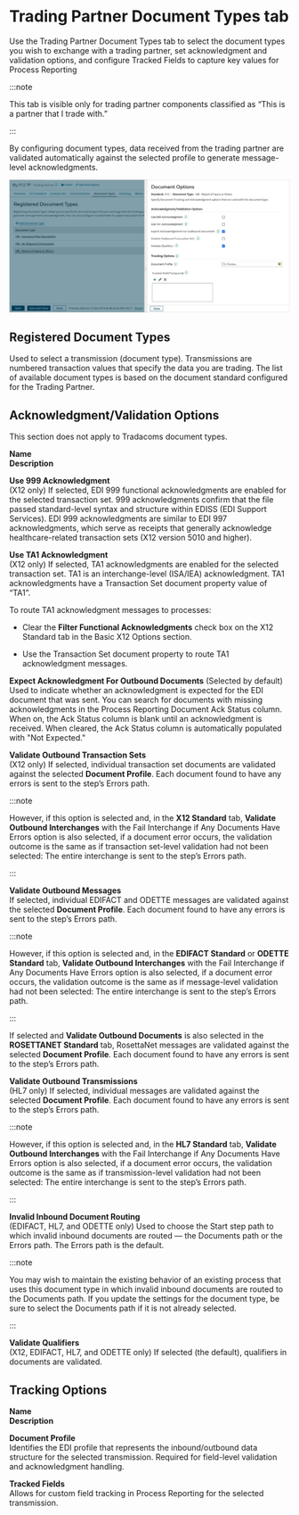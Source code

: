 # Trading Partner Document Types tab 

<head>
  <meta name="guidename" content="Integration"/>
  <meta name="context" content="GUID-7cbb75a3-5c45-4ce1-9697-abb546b6e875"/>
</head>


Use the Trading Partner Document Types tab to select the document types you wish to exchange with a trading partner, set acknowledgment and validation options, and configure Tracked Fields to capture key values for Process Reporting

:::note

This tab is visible only for trading partner components classified as “This is a partner that I trade with.”

:::

By configuring document types, data received from the trading partner are validated automatically against the selected profile to generate message-level acknowledgments.

![Trading Partner Document Types tab.](../Images/build-pg-trading-partner-document-types.jpg)

## Registered Document Types 

Used to select a transmission \(document type\). Transmissions are numbered transaction values that specify the data you are trading. The list of available document types is based on the document standard configured for the Trading Partner.

## Acknowledgment/Validation Options 

This section does not apply to Tradacoms document types.

**Name**  
**Description**

**Use 999 Acknowledgment**  
\(X12 only\) If selected, EDI 999 functional acknowledgments are enabled for the selected transaction set. 999 acknowledgments confirm that the file passed standard-level syntax and structure within EDISS \(EDI Support Services\). EDI 999 acknowledgments are similar to EDI 997 acknowledgments, which serve as receipts that generally acknowledge healthcare-related transaction sets \(X12 version 5010 and higher\).

**Use TA1 Acknowledgment**  
 \(X12 only\) If selected, TA1 acknowledgments are enabled for the selected transaction set. TA1 is an interchange-level \(ISA/IEA\) acknowledgment. TA1 acknowledgments have a Transaction Set document property value of “TA1”.

To route TA1 acknowledgment messages to processes:

 -   Clear the **Filter Functional Acknowledgments** check box on the X12 Standard tab in the Basic X12 Options section.

 -   Use the Transaction Set document property to route TA1 acknowledgment messages.


**Expect Acknowledgment For Outbound Documents**
\(Selected by default\) Used to indicate whether an acknowledgment is expected for the EDI document that was sent. You can search for documents with missing acknowledgments in the Process Reporting Document Ack Status column. When on, the Ack Status column is blank until an acknowledgment is received. When cleared, the Ack Status column is automatically populated with "Not Expected."

**Validate Outbound Transaction Sets**  
\(X12 only\) If selected, individual transaction set documents are validated against the selected **Document Profile**. Each document found to have any errors is sent to the step’s Errors path.

:::note

However, if this option is selected and, in the **X12 Standard** tab, **Validate Outbound Interchanges** with the Fail Interchange if Any Documents Have Errors option is also selected, if a document error occurs, the validation outcome is the same as if transaction set-level validation had not been selected: The entire interchange is sent to the step’s Errors path.

:::

 **Validate Outbound Messages**  
If selected, individual EDIFACT and ODETTE messages are validated against the selected **Document Profile**. Each document found to have any errors is sent to the step’s Errors path.

:::note

However, if this option is selected and, in the **EDIFACT Standard** or **ODETTE Standard** tab, **Validate Outbound Interchanges** with the Fail Interchange if Any Documents Have Errors option is also selected, if a document error occurs, the validation outcome is the same as if message-level validation had not been selected: The entire interchange is sent to the step’s Errors path.

:::

If selected and **Validate Outbound Documents** is also selected in the **ROSETTANET Standard** tab, RosettaNet messages are validated against the selected **Document Profile**. Each document found to have any errors is sent to the step’s Errors path.

**Validate Outbound Transmissions**  
\(HL7 only\) If selected, individual messages are validated against the selected **Document Profile**. Each document found to have any errors is sent to the step’s Errors path.

:::note

However, if this option is selected and, in the **HL7 Standard** tab, **Validate Outbound Interchanges** with the Fail Interchange if Any Documents Have Errors option is also selected, if a document error occurs, the validation outcome is the same as if transmission-level validation had not been selected: The entire interchange is sent to the step’s Errors path.

:::

**Invalid Inbound Document Routing**  
\(EDIFACT, HL7, and ODETTE only\) Used to choose the Start step path to which invalid inbound documents are routed — the Documents path or the Errors path. The Errors path is the default.

:::note

You may wish to maintain the existing behavior of an existing process that uses this document type in which invalid inbound documents are routed to the Documents path. If you update the settings for the document type, be sure to select the Documents path if it is not already selected.

:::

**Validate Qualifiers**  
\(X12, EDIFACT, HL7, and ODETTE only\) If selected \(the default\), qualifiers in documents are validated.

## Tracking Options 

**Name**  
**Description**

**Document Profile**  
 Identifies the EDI profile that represents the inbound/outbound data structure for the selected transmission. Required for field-level validation and acknowledgment handling.

**Tracked Fields**  
Allows for custom field tracking in Process Reporting for the selected transmission.